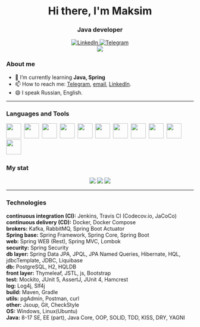 <div id="header" align="center">
<h1>Hi there, I'm Maksim</h1>
<h3>Java developer</h3>
</div>

<div id="socials" align="center">
<a href="https://www.linkedin.com/in/maksim-pankov-b82116210">
  <img src="https://img.shields.io/badge/LinkedIn-blue?style=for-the-badge&logo=linkedin&logoColor=white" alt="LinkedIn"/>
</a>
  <a href="https://t.me/fourbarman">
  <img src="https://img.shields.io/badge/Telegram-blue?style=for-the-badge&logo=telegram&logoColor=white" alt="Telegram"/>
</div>

<div id="badges" align="center">
<a href="https://github.com/antonkomarev/github-profile-views-counter">
<img src="https://komarev.com/ghpvc/?username=fourbarman&style=flat">
</a>
</div>

### About me
- 🌱 I’m currently learning **Java, Spring**
- 📫 How to reach me: [Telegram](https://t.me/fourbarman), [email](mailto:maks.java@yandex.ru), [LinkedIn](https://www.linkedin.com/in/maksim-pankov-b82116210).
- 😄 I speak Russian, English.

***

### Languages and Tools
<img src="https://cdn.jsdelivr.net/gh/devicons/devicon/icons/java/java-original-wordmark.svg" width="40" height="40" />&nbsp;
<img src="https://cdn.jsdelivr.net/gh/devicons/devicon/icons/spring/spring-original-wordmark.svg" width="40" height="40" />&nbsp;
<img src="https://cdn.jsdelivr.net/gh/devicons/devicon/icons/docker/docker-original-wordmark.svg" width="40" height="40" />&nbsp;
<img src="https://cdn.jsdelivr.net/gh/devicons/devicon/icons/postgresql/postgresql-original-wordmark.svg" width="40" height="40" />&nbsp;
<img src="https://cdn.jsdelivr.net/gh/devicons/devicon/icons/github/github-original-wordmark.svg" width="40" height="40" />&nbsp;
<img src="https://cdn.jsdelivr.net/gh/devicons/devicon/icons/linux/linux-original.svg" width="40" height="40" />&nbsp;
<img src="https://cdn.jsdelivr.net/gh/devicons/devicon/icons/windows8/windows8-original.svg" width="40" height="40" />&nbsp;
<img src="https://cdn.jsdelivr.net/gh/devicons/devicon/icons/intellij/intellij-original.svg" width="40" height="40" />&nbsp;
<img src="https://cdn.jsdelivr.net/gh/devicons/devicon/icons/gradle/gradle-plain-wordmark.svg" width="40" height="40" />&nbsp;
<img src="https://cdn.jsdelivr.net/gh/devicons/devicon/icons/apachekafka/apachekafka-original-wordmark.svg" width="40" height="40" />&nbsp;
<img src="https://cdn.jsdelivr.net/gh/devicons/devicon/icons/bootstrap/bootstrap-original-wordmark.svg" width="40" height="40" />&nbsp;

### My stat
<div id="stat" align="center">
  <img src="http://github-profile-summary-cards.vercel.app/api/cards/profile-details?username=fourbarman&theme=default" />
  <img src="http://github-profile-summary-cards.vercel.app/api/cards/repos-per-language?username=fourbarman&theme=default" />
  <img src="http://github-profile-summary-cards.vercel.app/api/cards/stats?username=fourbarman&theme=default" />
</div>

***
### Technologies
**continuous integration (CI):** Jenkins, Travis CI (Codecov.io, JaCoCo)  
**continuous delivery (CD):** Docker, Docker Compose  
**brokers:** Kafka, RabbitMQ, Spring Boot Actuator  
**Spring base:** Spring Framework, Spring Core, Spring Boot  
**web:** Spring WEB (Rest), Spring MVC, Lombok  
**security:** Spring Security  
**db layer:** Spring Data JPA, JPQL, JPA Named Queries, Hibernate, HQL, jdbcTemplate, JDBC, Liquibase  
**db:** PostgreSQL, H2, HQLDB  
**front layer:** Thymeleaf, JSTL, js, Bootstrap  
**test:** Mockito, JUnit 5, AssertJ, JUnit 4, Hamcrest  
**log:** Log4j, Slf4j  
**build:** Maven, Gradle  
**utils:** pgAdmin, Postman, curl  
**other:** Jsoup, Git, СheckStyle  
**OS:** Windows, Linux(Ubuntu)  
**Java:** 8-17 SE, EE (part), Java Core, OOP, SOLID, TDD, KISS, DRY, YAGNI  

